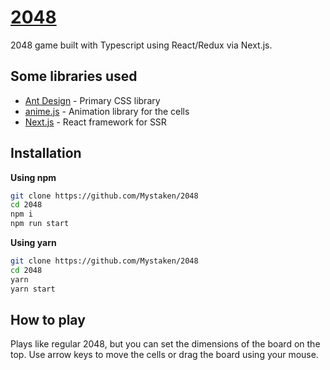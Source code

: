 # [2048](https://mystaken.github.io/2048)

2048 game built with Typescript using React/Redux via Next.js.

## Some libraries used

- [Ant Design](https://ant.design/) - Primary CSS library
- [anime.js](https://animejs.com/) - Animation library for the cells
- [Next.js](https://nextjs.org/) - React framework for SSR

## Installation

**Using npm**

```sh
git clone https://github.com/Mystaken/2048
cd 2048
npm i
npm run start
```

**Using yarn**

```sh
git clone https://github.com/Mystaken/2048
cd 2048
yarn
yarn start
```

## How to play

Plays like regular 2048, but you can set the dimensions of the board on the top. Use arrow keys to move the cells or drag the board using your mouse.

